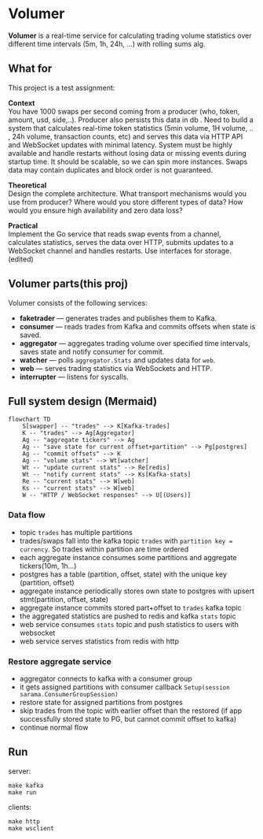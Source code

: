 # Volumer

**Volumer** is a real-time service for calculating trading volume statistics over different time intervals (5m, 1h, 24h, ...) 
with rolling sums alg.

## What for

This project is a test assignment:

**Context**<br>
You have 1000 swaps per second coming from a producer (who, token, amount, usd, side,..). Producer also persists this data in db . Need to build a system that calculates real-time token statistics (5min volume, 1H volume, .. , 24h volume, transaction counts, etc) and serves this data via HTTP API and WebSocket updates with minimal latency. System must be highly available and handle restarts without losing data or missing events during startup time. It should be scalable, so we can spin more instances. Swaps data may contain duplicates and block order is not guaranteed.

**Theoretical**<br>
Design the complete architecture. What transport mechanisms would you use from producer? Where would you store different types of data? How would you ensure high availability and zero data loss?

**Practical**<br>
Implement the Go service that reads swap events from a channel, calculates statistics, serves the data over HTTP,  submits updates to a WebSocket channel and handles restarts. Use interfaces for storage. (edited)

## Volumer parts(this proj)

Volumer consists of the following services:

- **faketrader** — generates trades and publishes them to Kafka.
- **consumer** — reads trades from Kafka and commits offsets when state is saved.
- **aggregator** — aggregates trading volume over specified time intervals, saves state and notify consumer for commit.
- **watcher** — polls `aggregator.Stats` and updates data for `web`.
- **web** — serves trading statistics via WebSockets and HTTP.
- **interrupter** — listens for syscalls.

## Full system design (Mermaid)

```mermaid
flowchart TD
    S[swapper] -- "trades" --> K[Kafka-trades]
    K -- "trades" --> Ag[Aggregator]
    Ag -- "aggregate tickers" --> Ag
    Ag -- "save state for current offset+partition" --> Pg[postgres]
    Ag -- "commit offsets" --> K
    Ag -- "volume stats" --> Wt[watcher]
    Wt -- "update current stats" --> Re[redis]
    Wt -- "notify current stats" --> Ks[Kafka-stats]
    Re -- "current stats" --> W[web]
    Ks -- "current stats" --> W[web]
    W -- "HTTP / WebSocket responses" --> U[(Users)]
```
### Data flow
- topic `trades` has multiple partitions 
- trades/swaps fall into the kafka topic `trades` with `partition key = currency`. So trades within partition are time ordered
- each aggregate instance consumes some partitions and aggregate tickers(10m, 1h...)
- postgres has a table (partition, offset, state) with the unique key (partition, offset)
- aggregate instance periodically stores own state to postgres with upsert stmt(partition, offset, state)
- aggregate instance commits stored part+offset to `trades` kafka topic
- the aggregated statistics are pushed to redis and kafka `stats` topic
- web service consumes `stats` topic and push statistics to users with websocket
- web service serves statistics from redis with http

### Restore aggregate service
- aggregator connects to kafka with a consumer group
- it gets assigned partitions with consumer callback `Setup(session sarama.ConsumerGroupSession)`
- restore state for assigned partitions from postgres
- skip trades from the topic with earlier offset than the restored (if app successfully stored state to PG, but cannot commit offset to kafka)
- continue normal flow


## Run
server:
```
make kafka
make run
```
clients:
```
make http
make wsclient
```
